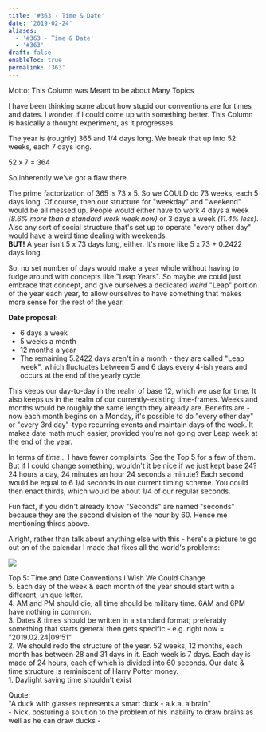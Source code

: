```yaml
---
title: '#363 - Time & Date'
date: '2019-02-24'
aliases:
  - '#363 - Time & Date'
  - '#363'
draft: false
enableToc: true
permalink: '363'
---
```


Motto: This Column was Meant to be about Many Topics  
  
I have been thinking some about how stupid our conventions are for times and dates. I wonder if I could come up with something better. This Column is basically a thought experiment, as it progresses.  
  
The year is (roughly) 365 and 1/4 days long. We break that up into 52 weeks, each 7 days long.   
  
52 x 7 = 364  
  
So inherently we've got a flaw there.   
  
The prime factorization of 365 is 73 x 5\. So we COULD do 73 weeks, each 5 days long. Of course, then our structure for "weekday" and "weekend" would be all messed up. People would either have to work 4 days a week _(8.6% more than a standard work week now)_ or 3 days a week _(11.4% less)_. Also any sort of social structure that's set up to operate "every other day" would have a weird time dealing with weekends.  
**BUT!** A year isn't 5 x 73 days long, either. It's more like 5 x 73 + 0.2422 days long.  
  
So, no set number of days would make a year whole without having to fudge around with concepts like "Leap Years". So maybe we could just embrace that concept, and give ourselves a dedicated _weird_ "Leap" portion of the year each year, to allow ourselves to have something that makes more sense for the rest of the year.  
  
**Date proposal:**  
* 6 days a week
* 5 weeks a month
* 12 months a year
* The remaining 5.2422 days aren't in a month - they are called "Leap week", which fluctuates between 5 and 6 days every 4-ish years and occurs at the end of the yearly cycle
  
This keeps our day-to-day in the realm of base 12, which we use for time. It also keeps us in the realm of our currently-existing time-frames. Weeks and months would be roughly the same length they already are. Benefits are - now each month begins on a Monday, it's possible to do "every other day" or "every 3rd day"-type recurring events and maintain days of the week. It makes date math much easier, provided you're not going over Leap week at the end of the year.  
  
In terms of _time_... I have fewer complaints. See the Top 5 for a few of them. But if I could change something, wouldn't it be nice if we just kept base 24? 24 hours a day, 24 minutes an hour 24 seconds a minute? Each second would be equal to 6 1/4 seconds in our current timing scheme. You could then enact thirds, which would be about 1/4 of our regular seconds.  
  
Fun fact, if you didn't already know "Seconds" are named "seconds" because they are the second division of the hour by 60\. Hence me mentioning thirds above.  
  
Alright, rather than talk about anything else with this - here's a picture to go out on of the calendar I made that fixes all the world's problems:  
  
[![](assets/363-1.png)](https://2.bp.blogspot.com/-q%5FVtjPkTAp4/XHL-aoWu0JI/AAAAAAADro0/Coqc14m5SYMoJVHafmMNAjNBUSP1R6yfgCLcBGAs/s1600/Capture.PNG)

  
Top 5: Time and Date Conventions I Wish We Could Change  
5\. Each day of the week & each month of the year should start with a different, unique letter.  
4\. AM and PM should die, all time should be military time. 6AM and 6PM have nothing in common.  
3\. Dates & times should be written in a standard format; preferably something that starts general then gets specific - e.g. right now = "2019.02.24|09:51"  
2\. We should redo the structure of the year. 52 weeks, 12 months, each month has between 28 and 31 days in it. Each week is 7 days. Each day is made of 24 hours, each of which is divided into 60 seconds. Our date & time structure is reminiscent of Harry Potter money.  
1\. Daylight saving time shouldn't exist  
  
Quote:  
"A duck with glasses represents a smart duck - a.k.a. a brain"  
\- Nick, posturing a solution to the problem of his inability to draw brains as well as he can draw ducks -
